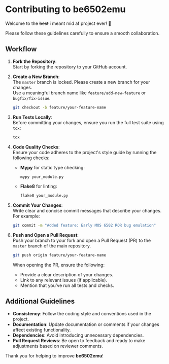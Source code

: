 
# Contributing to be6502emu

Welcome to the ~~best~~ i meant mid af project ever! 🎉

Please follow these guidelines carefully to ensure a smooth collaboration.

## Workflow

1. **Fork the Repository**:  
   Start by forking the repository to your GitHub account.

2. **Create a New Branch**:  
   The `master` branch is locked. Please create a new branch for your changes.  
   Use a meaningful branch name like `feature/add-new-feature` or `bugfix/fix-issue`.

   ```bash
   git checkout -b feature/your-feature-name
   ```

3. **Run Tests Locally**:  
   Before committing your changes, ensure you run the full test suite using `tox`:

   ```bash
   tox
   ```

4. **Code Quality Checks**:  
   Ensure your code adheres to the project's style guide by running the following checks:
   - **Mypy** for static type checking:
     ```bash
     mypy your_module.py
     ```
   - **Flake8** for linting:
     ```bash
     flake8 your_module.py
     ```

5. **Commit Your Changes**:  
   Write clear and concise commit messages that describe your changes. For example:
   ```bash
   git commit -m "Added feature: Early MOS 6502 ROR bug emulation"
   ```

6. **Push and Open a Pull Request**:  
   Push your branch to your fork and open a Pull Request (PR) to the `master` branch of the main repository.

   ```bash
   git push origin feature/your-feature-name
   ```

   When opening the PR, ensure the following:
   - Provide a clear description of your changes.
   - Link to any relevant issues (if applicable).
   - Mention that you’ve run all tests and checks.

## Additional Guidelines

- **Consistency**: Follow the coding style and conventions used in the project.
- **Documentation**: Update documentation or comments if your changes affect existing functionality.
- **Dependencies**: Avoid introducing unnecessary dependencies.
- **Pull Request Reviews**: Be open to feedback and ready to make adjustments based on reviewer comments.

Thank you for helping to improve **be6502emu**!
